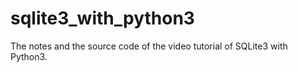 # sqlite3_with_python3
The notes and the source code of the video tutorial of SQLite3 with Python3.
